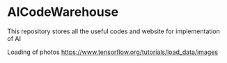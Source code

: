 # AICodeWarehouse
This repository stores all the useful codes and website for implementation of AI

Loading of photos
https://www.tensorflow.org/tutorials/load_data/images
